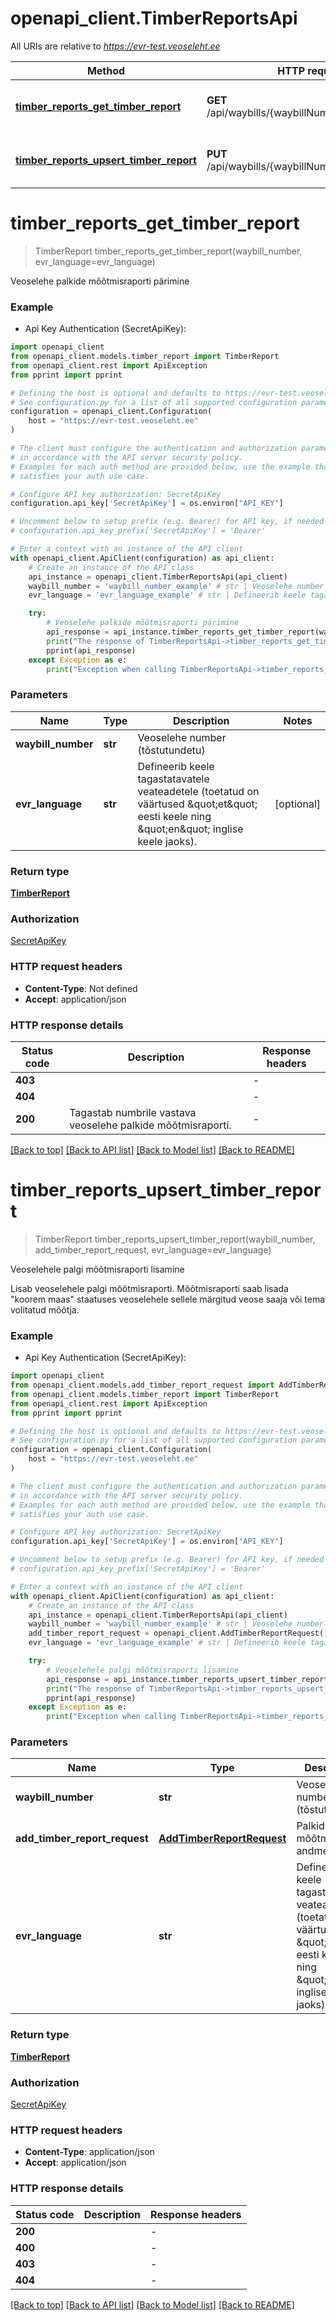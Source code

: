 # openapi_client.TimberReportsApi

All URIs are relative to *https://evr-test.veoseleht.ee*

Method | HTTP request | Description
------------- | ------------- | -------------
[**timber_reports_get_timber_report**](TimberReportsApi.md#timber_reports_get_timber_report) | **GET** /api/waybills/{waybillNumber}/timberreports | Veoselehe palkide mõõtmisraporti pärimine
[**timber_reports_upsert_timber_report**](TimberReportsApi.md#timber_reports_upsert_timber_report) | **PUT** /api/waybills/{waybillNumber}/timberreports | Veoselehele palgi mõõtmisraporti lisamine


# **timber_reports_get_timber_report**
> TimberReport timber_reports_get_timber_report(waybill_number, evr_language=evr_language)

Veoselehe palkide mõõtmisraporti pärimine

### Example

* Api Key Authentication (SecretApiKey):

```python
import openapi_client
from openapi_client.models.timber_report import TimberReport
from openapi_client.rest import ApiException
from pprint import pprint

# Defining the host is optional and defaults to https://evr-test.veoseleht.ee
# See configuration.py for a list of all supported configuration parameters.
configuration = openapi_client.Configuration(
    host = "https://evr-test.veoseleht.ee"
)

# The client must configure the authentication and authorization parameters
# in accordance with the API server security policy.
# Examples for each auth method are provided below, use the example that
# satisfies your auth use case.

# Configure API key authorization: SecretApiKey
configuration.api_key['SecretApiKey'] = os.environ["API_KEY"]

# Uncomment below to setup prefix (e.g. Bearer) for API key, if needed
# configuration.api_key_prefix['SecretApiKey'] = 'Bearer'

# Enter a context with an instance of the API client
with openapi_client.ApiClient(configuration) as api_client:
    # Create an instance of the API class
    api_instance = openapi_client.TimberReportsApi(api_client)
    waybill_number = 'waybill_number_example' # str | Veoselehe number (tõstutundetu)
    evr_language = 'evr_language_example' # str | Defineerib keele tagastatavatele veateadetele (toetatud on väärtused \"et\" eesti keele ning \"en\" inglise keele jaoks). (optional)

    try:
        # Veoselehe palkide mõõtmisraporti pärimine
        api_response = api_instance.timber_reports_get_timber_report(waybill_number, evr_language=evr_language)
        print("The response of TimberReportsApi->timber_reports_get_timber_report:\n")
        pprint(api_response)
    except Exception as e:
        print("Exception when calling TimberReportsApi->timber_reports_get_timber_report: %s\n" % e)
```



### Parameters


Name | Type | Description  | Notes
------------- | ------------- | ------------- | -------------
 **waybill_number** | **str**| Veoselehe number (tõstutundetu) | 
 **evr_language** | **str**| Defineerib keele tagastatavatele veateadetele (toetatud on väärtused \&quot;et\&quot; eesti keele ning \&quot;en\&quot; inglise keele jaoks). | [optional] 

### Return type

[**TimberReport**](TimberReport.md)

### Authorization

[SecretApiKey](../README.md#SecretApiKey)

### HTTP request headers

 - **Content-Type**: Not defined
 - **Accept**: application/json

### HTTP response details

| Status code | Description | Response headers |
|-------------|-------------|------------------|
**403** |  |  -  |
**404** |  |  -  |
**200** | Tagastab numbrile vastava veoselehe palkide mõõtmisraporti. |  -  |

[[Back to top]](#) [[Back to API list]](../README.md#documentation-for-api-endpoints) [[Back to Model list]](../README.md#documentation-for-models) [[Back to README]](../README.md)

# **timber_reports_upsert_timber_report**
> TimberReport timber_reports_upsert_timber_report(waybill_number, add_timber_report_request, evr_language=evr_language)

Veoselehele palgi mõõtmisraporti lisamine

Lisab veoselehele palgi mõõtmisraporti. Mõõtmisraporti saab lisada "koorem maas" staatuses veoselehele sellele märgitud veose saaja või tema volitatud mõõtja.

### Example

* Api Key Authentication (SecretApiKey):

```python
import openapi_client
from openapi_client.models.add_timber_report_request import AddTimberReportRequest
from openapi_client.models.timber_report import TimberReport
from openapi_client.rest import ApiException
from pprint import pprint

# Defining the host is optional and defaults to https://evr-test.veoseleht.ee
# See configuration.py for a list of all supported configuration parameters.
configuration = openapi_client.Configuration(
    host = "https://evr-test.veoseleht.ee"
)

# The client must configure the authentication and authorization parameters
# in accordance with the API server security policy.
# Examples for each auth method are provided below, use the example that
# satisfies your auth use case.

# Configure API key authorization: SecretApiKey
configuration.api_key['SecretApiKey'] = os.environ["API_KEY"]

# Uncomment below to setup prefix (e.g. Bearer) for API key, if needed
# configuration.api_key_prefix['SecretApiKey'] = 'Bearer'

# Enter a context with an instance of the API client
with openapi_client.ApiClient(configuration) as api_client:
    # Create an instance of the API class
    api_instance = openapi_client.TimberReportsApi(api_client)
    waybill_number = 'waybill_number_example' # str | Veoselehe number (tõstutundetu)
    add_timber_report_request = openapi_client.AddTimberReportRequest() # AddTimberReportRequest | Palkide mõõtmisraporti andmed
    evr_language = 'evr_language_example' # str | Defineerib keele tagastatavatele veateadetele (toetatud on väärtused \"et\" eesti keele ning \"en\" inglise keele jaoks). (optional)

    try:
        # Veoselehele palgi mõõtmisraporti lisamine
        api_response = api_instance.timber_reports_upsert_timber_report(waybill_number, add_timber_report_request, evr_language=evr_language)
        print("The response of TimberReportsApi->timber_reports_upsert_timber_report:\n")
        pprint(api_response)
    except Exception as e:
        print("Exception when calling TimberReportsApi->timber_reports_upsert_timber_report: %s\n" % e)
```



### Parameters


Name | Type | Description  | Notes
------------- | ------------- | ------------- | -------------
 **waybill_number** | **str**| Veoselehe number (tõstutundetu) | 
 **add_timber_report_request** | [**AddTimberReportRequest**](AddTimberReportRequest.md)| Palkide mõõtmisraporti andmed | 
 **evr_language** | **str**| Defineerib keele tagastatavatele veateadetele (toetatud on väärtused \&quot;et\&quot; eesti keele ning \&quot;en\&quot; inglise keele jaoks). | [optional] 

### Return type

[**TimberReport**](TimberReport.md)

### Authorization

[SecretApiKey](../README.md#SecretApiKey)

### HTTP request headers

 - **Content-Type**: application/json
 - **Accept**: application/json

### HTTP response details

| Status code | Description | Response headers |
|-------------|-------------|------------------|
**200** |  |  -  |
**400** |  |  -  |
**403** |  |  -  |
**404** |  |  -  |

[[Back to top]](#) [[Back to API list]](../README.md#documentation-for-api-endpoints) [[Back to Model list]](../README.md#documentation-for-models) [[Back to README]](../README.md)

